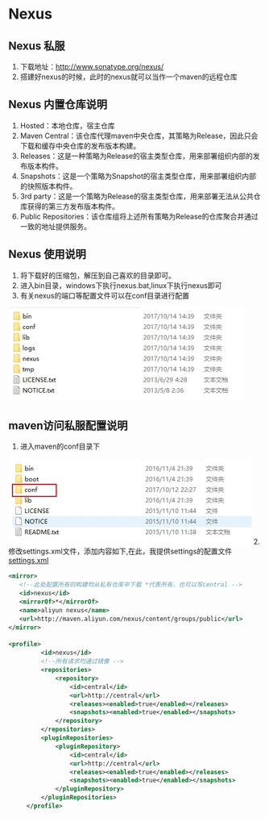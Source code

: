 # Nexus

## Nexus 私服
  1. 下载地址：http://www.sonatype.org/nexus/
  2. 搭建好nexus的时候，此时的nexus就可以当作一个maven的远程仓库

## Nexus 内置仓库说明
  1. Hosted：本地仓库，宿主仓库
  2. Maven Central：该仓库代理maven中央仓库，其策略为Release，因此只会下载和缓存中央仓库的发布版本构建。
  3. Releases：这是一种策略为Release的宿主类型仓库，用来部署组织内部的发布版本构件。
  4. Snapshots：这是一个策略为Snapshot的宿主类型仓库，用来部署组织内部的快照版本构件。
  5. 3rd party：这是一个策略为Release的宿主类型仓库，用来部署无法从公共仓库获得的第三方发布版本构件。
  6. Public Repositories：该仓库组将上述所有策略为Release的仓库聚合并通过一致的地址提供服务。

## Nexus 使用说明
  1. 将下载好的压缩包，解压到自己喜欢的目录即可。
  2. 进入bin目录，windows下执行nexus.bat,linux下执行nexus即可
  3. 有关nexus的端口等配置文件可以在conf目录进行配置

  ![nexus目录格式](../images/nexus-dir.jpg)

## maven访问私服配置说明
  1. 进入maven的conf目录下

  ![maven自己的目录](../images/maven-dir.jpg)
  2. 修改settings.xml文件，添加内容如下,在此，我提供settings的配置文件 [settings.xml](../files/settings.xml)

```xml
<mirror>
   <!--此处配置所有的构建均从私有仓库中下载 *代表所有，也可以写central -->
   <id>nexus</id>
   <mirrorOf>*</mirrorOf>
   <name>aliyun nexus</name>
   <url>http://maven.aliyun.com/nexus/content/groups/public</url>
</mirror>

<profile>
		 <id>nexus</id>
		 <!--所有请求均通过镜像 -->
		 <repositories>
			 <repository>
				 <id>central</id>
				 <url>http://central</url>
				 <releases><enabled>true</enabled></releases>
			 	 <snapshots><enabled>true</enabled></snapshots>
			 </repository>
		 </repositories>
		 <pluginRepositories>
			 <pluginRepository>
				 <id>central</id>
				 <url>http://central</url>
				 <releases><enabled>true</enabled></releases>
				 <snapshots><enabled>true</enabled></snapshots>
			 </pluginRepository>
		 </pluginRepositories>
	 </profile>
```
